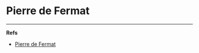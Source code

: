 Pierre de Fermat
================


---

**Refs**

* [Pierre de Fermat](http://en.wikipedia.org/wiki/Pierre_de_Fermat)